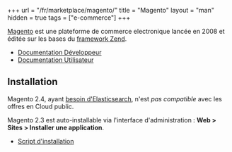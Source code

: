 +++
url = "/fr/marketplace/magento/"
title = "Magento"
layout = "man"
hidden = true
tags = ["e-commerce"]
+++

[Magento](https://magento.com/) est une plateforme de commerce electronique lancée en 2008 et éditée sur les bases du [framework Zend](https://framework.zend.com/).

- [Documentation Développeur](https://devdocs.magento.com/)
- [Documentation Utilisateur](https://docs.magento.com/user-guide/)

## Installation

Magento 2.4, ayant [besoin d'Elasticsearch](https://devdocs.magento.com/guides/v2.4/install-gde/system-requirements-tech.html), n'est *pas compatible* avec les offres en Cloud public.

Magento 2.3 est auto-installable via l'interface d'administration : **Web > Sites > Installer une application**.

- [Script d'installation](https://admin.alwaysdata.com/site/application/script/4/detail/)
